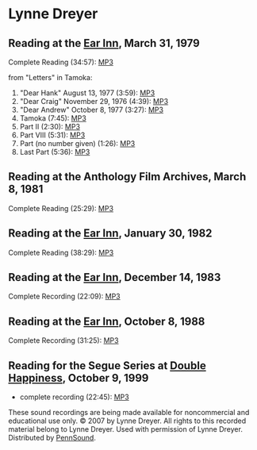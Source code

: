 Lynne Dreyer
============


Reading at the [Ear Inn](http://writing.upenn.edu/pennsound/x/Ear-Inn.html), March 31, 1979
-------------------------------------------------------------------------------------------

Complete Reading (34:57): [MP3](http://media.sas.upenn.edu/pennsound/authors/Dreyer/Dreyer-Lynne_Poems_Ear-Inn-NY_3-31-79.mp3)

from "Letters" in Tamoka:

1.  "Dear Hank" August 13, 1977 (3:59): [MP3](http://media.sas.upenn.edu/pennsound/authors/Dreyer/3-31-79/Dreyer-Lynne_01_August-13-1977_Segue-Series_Ear-Inn_NYC_3-31-79.mp3)
2.  "Dear Craig" November 29, 1976 (4:39): [MP3](http://media.sas.upenn.edu/pennsound/authors/Dreyer/3-31-79/Dreyer-Lynne_02_November-29-1976_Segue-Series_Ear-Inn_NYC.mp3)
3.  "Dear Andrew" October 8, 1977 (3:27): [MP3](http://media.sas.upenn.edu/pennsound/authors/Dreyer/3-31-79/Dreyer-Lynne_03_October-8-1979_Segue-Series_Ear-Inn_NYC_3-31-79.mp3)
4.  Tamoka (7:45): [MP3](http://media.sas.upenn.edu/pennsound/authors/Dreyer/3-31-79/Dreyer-Lynne_04_Tamoka-pt-1_Segue-Series_Ear-Inn_NYC_3-31-79.mp3)
5.  Part II (2:30): [MP3](http://media.sas.upenn.edu/pennsound/authors/Dreyer/3-31-79/Dreyer-Lynne_05_Tamoka-pt-2_Segue-Series_Ear-Inn_NYC_3-31-79.mp3)
6.  Part VIII (5:31): [MP3](http://media.sas.upenn.edu/pennsound/authors/Dreyer/3-31-79/Dreyer-Lynne_06_Tamoka-pt-8_Segue-Series_Ear-Inn_NYC_3-31-79.mp3)
7.  Part (no number given) (1:26): [MP3](http://media.sas.upenn.edu/pennsound/authors/Dreyer/3-31-79/Dreyer-Lynne_07_Tamoka-pt-unknown_Segue-Series_Ear-Inn_NYC_3-31-79.mp3)
8.  Last Part (5:36): [MP3](http://media.sas.upenn.edu/pennsound/authors/Dreyer/3-31-79/Dreyer-Lynne_08_Last-Part_Segue-Series_Ear-Inn_NYC_3-31-79.mp3)

Reading at the Anthology Film Archives, March 8, 1981
-----------------------------------------------------

Complete Reading (25:29): [MP3](http://media.sas.upenn.edu/pennsound/authors/Dreyer/Dreyer-Lynne_Complete-Reading_Anthology-Fish-Archive_3-8-81.mp3)

Reading at the [Ear Inn](http://writing.upenn.edu/pennsound/x/Ear-Inn.html), January 30, 1982
---------------------------------------------------------------------------------------------

Complete Reading (38:29): [MP3](http://media.sas.upenn.edu/pennsound/authors/Dreyer/Dreyer-Lynne_Complete-Reading_Segue-Series-at-Ear-Inn_New-York_1-30-82.mp3)

Reading at the [Ear Inn](http://writing.upenn.edu/pennsound/x/Ear-Inn.html), December 14, 1983
----------------------------------------------------------------------------------------------

Complete Recording (22:09): [MP3](http://media.sas.upenn.edu/pennsound/authors/Dreyer/Dreyen-Lynne_Complete-Reading_Segue-Series-at-Ear-Inn_New-York_12-13-83.mp3)

Reading at the [Ear Inn](http://writing.upenn.edu/pennsound/x/Ear-Inn.html), October 8, 1988
--------------------------------------------------------------------------------------------

Complete Recording (31:25): [MP3](http://media.sas.upenn.edu/pennsound/authors/Dreyer/Dreyer-Lynne_Complete-Recording_Ear-Inn_10-8-88.mp3)


Reading for the Segue Series at [Double Happiness](Segue-DH.php), October 9, 1999
---------------------------------------------------------------------------------

-   complete recording (22:45): [MP3](http://media.sas.upenn.edu/pennsound/authors/Dreyer/Dreyer-Lynne_Complete-Recording_Segue-DH_NYC_10-9-99.mp3)

These sound recordings are being made available for noncommercial and educational use only. © 2007 by Lynne Dreyer. All rights to this recorded material belong to Lynne Dreyer. Used with permission of Lynne Dreyer. Distributed by [PennSound](http://writing.upenn.edu/pennsound/index.html).
